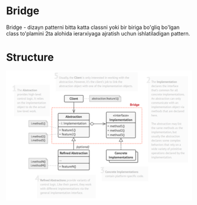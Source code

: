 # Bridge

Bridge - dizayn patterni bitta katta classni yoki bir biriga bo'gliq bo'lgan class to'plamini 2ta alohida ierarxiyaga 
ajratish uchun ishlatiladigan pattern.

# Structure

![img](etc/images/img.png)